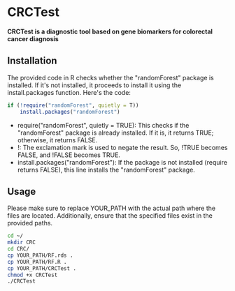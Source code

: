 # CRCTest

**CRCTest is a diagnostic tool based on gene biomarkers for colorectal cancer diagnosis**

## Installation

The provided code in R checks whether the "randomForest" package is installed. If it's not installed, it proceeds to install it using the install.packages function. Here's the code:

```R
if (!require("randomForest", quietly = T)) 
	install.packages("randomForest")
```

- require("randomForest", quietly = TRUE): This checks if the "randomForest" package is already installed. If it is, it returns TRUE; otherwise, it returns FALSE.
- !: The exclamation mark is used to negate the result. So, !TRUE becomes FALSE, and !FALSE becomes TRUE.
- install.packages("randomForest"): If the package is not installed (require returns FALSE), this line installs the "randomForest" package.

## Usage

Please make sure to replace YOUR_PATH with the actual path where the files are located. Additionally, ensure that the specified files exist in the provided paths.

```bash
cd ~/
mkdir CRC
cd CRC/
cp YOUR_PATH/RF.rds .
cp YOUR_PATH/RF.R .
cp YOUR_PATH/CRCTest .
chmod +x CRCTest
./CRCTest
```